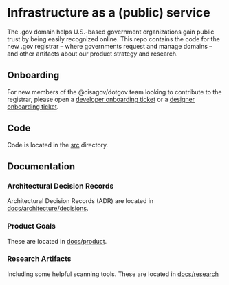 # Infrastructure as a (public) service

The .gov domain helps U.S.-based government organizations gain public trust by being easily recognized online. This repo contains the code for the new .gov registrar – where governments request and manage domains – and other artifacts about our product strategy and research.

## Onboarding

For new members of the @cisagov/dotgov team looking to contribute to the registrar, please open a [developer onboarding ticket](https://github.com/cisagov/getgov/issues/new?assignees=loganmeetsworld&labels=dev%2C+onboarding&template=developer-onboarding.md&title=Developer+Onboarding%3A+GH_HANDLE) or a [designer onboarding ticket](https://github.com/cisagov/getgov/issues/new?assignees=loganmeetsworld&labels=design%2C+onboarding&template=designer-onboarding.md&title=Designer+Onboarding%3A+GH_HANDLE). 

## Code

Code is located in the [src](./src/) directory. 

## Documentation

### Architectural Decision Records

Architectural Decision Records (ADR) are located in [docs/architecture/decisions](./docs/architecture/decisions).

### Product Goals

These are located in [docs/product](./docs/product).

### Research Artifacts

Including some helpful scanning tools. These are located in [docs/research](./docs/research)
